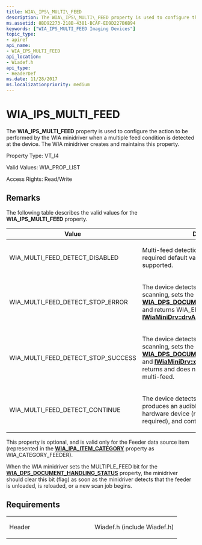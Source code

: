 ```yaml
---
title: WIA\_IPS\_MULTI\_FEED
description: The WIA\_IPS\_MULTI\_FEED property is used to configure the action to be performed by the WIA minidriver when a multiple feed condition is detected at the device. The WIA minidriver creates and maintains this property.
ms.assetid: 8BD92273-218B-4381-BCAF-ED9D227B6B94
keywords: ["WIA_IPS_MULTI_FEED Imaging Devices"]
topic_type:
- apiref
api_name:
- WIA_IPS_MULTI_FEED
api_location:
- Wiadef.h
api_type:
- HeaderDef
ms.date: 11/28/2017
ms.localizationpriority: medium
---
```


# WIA\_IPS\_MULTI\_FEED


The **WIA\_IPS\_MULTI\_FEED** property is used to configure the action to be performed by the WIA minidriver when a multiple feed condition is detected at the device. The WIA minidriver creates and maintains this property.




Property Type: VT\_I4

Valid Values: WIA\_PROP\_LIST

Access Rights: Read/Write

Remarks
-------

The following table describes the valid values for the **WIA\_IPS\_MULTI\_FEED** property.

<table>
<colgroup>
<col width="50%" />
<col width="50%" />
</colgroup>
<thead>
<tr class="header">
<th>Value</th>
<th>Definition</th>
</tr>
</thead>
<tbody>
<tr class="odd">
<td><p>WIA_MULTI_FEED_DETECT_DISABLED</p></td>
<td><p>Multi-feed detection is disabled. This is the required default value if the property is supported.</p></td>
</tr>
<tr class="even">
<td><p>WIA_MULTI_FEED_DETECT_STOP_ERROR</p></td>
<td><p>The device detects multi-feed, stops scanning, sets the MULTIPLE_FEED bit for <a href="wia-dps-document-handling-status.md" data-raw-source="[&lt;strong&gt;WIA_DPS_DOCUMENT_HANDLING_STATUS&lt;/strong&gt;](wia-dps-document-handling-status.md)"><strong>WIA_DPS_DOCUMENT_HANDLING_STATUS</strong></a>, and returns WIA_ERROR_MULTI_FEED to <a href="https://docs.microsoft.com/windows-hardware/drivers/ddi/wiamindr_lh/nf-wiamindr_lh-iwiaminidrv-drvacquireitemdata" data-raw-source="[&lt;strong&gt;IWiaMiniDrv::drvAcquireItemData&lt;/strong&gt;](/windows-hardware/drivers/ddi/wiamindr_lh/nf-wiamindr_lh-iwiaminidrv-drvacquireitemdata)"><strong>IWiaMiniDrv::drvAcquireItemData</strong></a>.</p></td>
</tr>
<tr class="odd">
<td><p>WIA_MULTI_FEED_DETECT_STOP_SUCCESS</p></td>
<td><p>The device detects multi-feed, stops scanning, sets the MULTIPLE_FEED bit for <a href="wia-dps-document-handling-status.md" data-raw-source="[&lt;strong&gt;WIA_DPS_DOCUMENT_HANDLING_STATUS&lt;/strong&gt;](wia-dps-document-handling-status.md)"><strong>WIA_DPS_DOCUMENT_HANDLING_STATUS</strong></a>, and <a href="https://docs.microsoft.com/windows-hardware/drivers/ddi/wiamindr_lh/nf-wiamindr_lh-iwiaminidrv-drvacquireitemdata" data-raw-source="[&lt;strong&gt;IWiaMiniDrv::drvAcquireItemData&lt;/strong&gt;](/windows-hardware/drivers/ddi/wiamindr_lh/nf-wiamindr_lh-iwiaminidrv-drvacquireitemdata)"><strong>IWiaMiniDrv::drvAcquireItemData</strong></a> returns and does not fail because of the multi-feed.</p></td>
</tr>
<tr class="even">
<td><p>WIA_MULTI_FEED_DETECT_CONTINUE</p></td>
<td><p>The device detects multi-feed, beeps or produces an audible or visible signal at the hardware device (recommended but not required), and continues scanning.</p></td>
</tr>
</tbody>
</table>

 

This property is optional, and is valid only for the Feeder data source item (represented in the [**WIA\_IPA\_ITEM\_CATEGORY**](wia-ipa-item-category.md) property as WIA\_CATEGORY\_FEEDER).

When the WIA minidriver sets the MULTIPLE\_FEED bit for the [**WIA\_DPS\_DOCUMENT\_HANDLING\_STATUS**](wia-dps-document-handling-status.md) property, the minidriver should clear this bit (flag) as soon as the minidriver detects that the feeder is unloaded, is reloaded, or a new scan job begins.

Requirements
------------

<table>
<colgroup>
<col width="50%" />
<col width="50%" />
</colgroup>
<tbody>
<tr class="odd">
<td><p>Header</p></td>
<td>Wiadef.h (include Wiadef.h)</td>
</tr>
</tbody>
</table>

 

